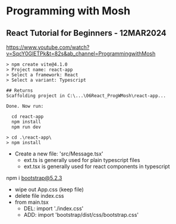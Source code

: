 # Programming with Mosh

## React Tutorial for Beginners - 12MAR2024

https://www.youtube.com/watch?v=SqcY0GlETPk&t=82s&ab_channel=ProgrammingwithMosh

```
> npm create vite@4.1.0
> Project name: react-app
> Select a framework: React
> Select a variant: Typescript

## Returns
Scaffolding project in C:\...\06React_ProgWMosh\react-app...

Done. Now run:

  cd react-app
  npm install
  npm run dev

> cd .\react-app\
> npm install
```

- Create a new file: 'src/Message.tsx'
  - ext.ts is generally used for plain typescript files
  - ext.tsx is generally used for react components in typescript

npm i bootstrap@5.2.3

- wipe out App.css (keep file)
- delete file index.css
- from main.tsx
  - DEL: import './index.css'
  - ADD: import 'bootstrap/dist/css/bootstrap.css'
